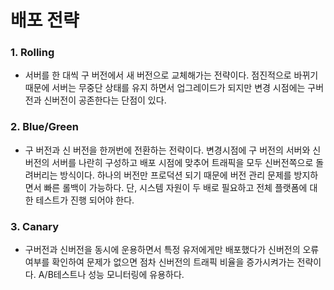 # 배포 전략

### 1. Rolling

- 서버를 한 대씩 구 버전에서 새 버전으로 교체해가는 전략이다. 점진적으로 바뀌기 때문에 서버는 무중단 상태를 유지 하면서 업그레이드가 되지만 변경 시점에는 구버전과 신버전이 공존한다는 단점이 있다.

### 2. Blue/Green

- 구 버전과 신 버전을 한꺼번에 전환하는 전략이다. 변경시점에 구 버전의 서버와 신 버전의 서버를 나란히 구성하고 배포 시점에 맞추어 트래픽을 모두 신버전쪽으로 돌려버리는 방식이다. 하나의 버전만 프로덕션 되기 때문에 버전 관리 문제를 방지하면서 빠른 롤백이 가능하다. 단, 시스템 자원이 두 배로 필요하고 전체 플랫폼에 대한 테스트가 진행 되어야 한다.

### 3. Canary

- 구버전과 신버전을 동시에 운용하면서 특정 유저에게만 배포했다가 신버전의 오류 여부를 확인하여 문제가 없으면 점차 신버전의 트래픽 비율을 증가시켜가는 전략이다. A/B테스트나 성능 모니터링에 유용하다.